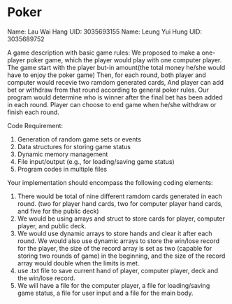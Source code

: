 # Poker
Name: Lau Wai Hang  UID: 3035693155
Name: Leung Yui Hung  UID: 3035689752

A game description with basic game rules:
We proposed to make a one-player poker game, which the player would play with one computer player.
The game start with the player but-in amount(the total money he/she would have to enjoy the poker game)
Then, for each round, both player and computer would recevie two ramdom generated cards,
And player can add bet or withdraw from that round according to general poker rules.
Our program would determine who is winner after the final bet has been added in each round.
Player can choose to end game when he/she withdraw or finish each round.

Code Requirement:

1. Generation of random game sets or events
2. Data structures for storing game status
3. Dynamic memory management
4. File input/output (e.g., for loading/saving game status)
5. Program codes in multiple files

Your implementation should encompass the following coding elements:

1. There would be total of nine different ramdom cards generated in each round. 
   (two for player hand cards, two for computer player hand cards, and five for the public deck)
2. We would be using arrays and struct to store cards for player, computer player, and public deck.
3. We would use dynamic arrays to store hands and clear it after each round. 
   We would also use dynamic arrays to store the win/lose record for the player, 
   the size of the record array is set as two (capable for storing two rounds of game)
   in the beginning, and the size of the record array would double when the limits is met.
4. use .txt file to save current hand of player, computer player, deck and the win/lose record.
5. We will have a file for the computer player, a file for loading/saving game status, a file for user input and a file for the main        body.
